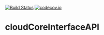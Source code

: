 [![Build Status](https://api.travis-ci.org/symbiote-h2020/cloudCoreInterfaceAPI.svg?branch=staging)](https://api.travis-ci.org/symbiote-h2020/cloudCoreInterfaceAPI)
[![codecov.io](https://codecov.io/github/symbiote-h2020/cloudCoreInterfaceAPI/branch/staging/graph/badge.svg)](https://codecov.io/github/symbiote-h2020/cloudCoreInterfaceAPI)

# cloudCoreInterfaceAPI
